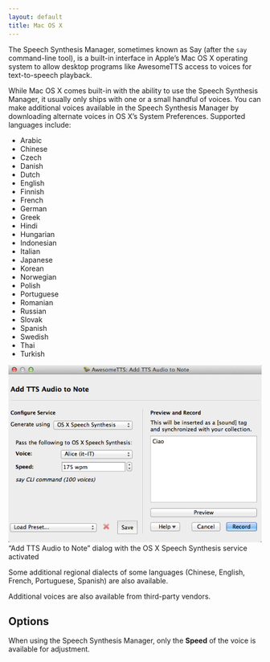 ```yaml
---
layout: default
title: Mac OS X
---
```


The Speech Synthesis Manager, sometimes known as Say (after the  `say` command-line tool), is a built-in interface in  Apple&rsquo;s Mac OS X operating system to allow desktop programs like  AwesomeTTS access to voices for text-to-speech playback.

While Mac OS X comes built-in with the ability to use the Speech Synthesis  Manager, it usually only ships with one or a small handful of voices. You  can make additional voices available in the Speech Synthesis Manager by  downloading alternate voices in OS X&rsquo;s System Preferences. Supported  languages include:

*   Arabic
*   Chinese
*   Czech
*   Danish
*   Dutch
*   English
*   Finnish
*   French
*   German
*   Greek
*   Hindi
*   Hungarian
*   Indonesian
*   Italian
*   Japanese
*   Korean
*   Norwegian
*   Polish
*   Portuguese
*   Romanian
*   Russian
*   Slovak
*   Spanish
*   Swedish
*   Thai
*   Turkish    

![AwesomeTTS note editor dialog with the OS X Say service activated](/assets/images/services.say.png)    &ldquo;Add TTS Audio to Note&rdquo; dialog with the OS X      Speech Synthesis service activated

Some additional regional dialects of some languages (Chinese, English,  French, Portuguese, Spanish) are also available.

Additional voices are also available from third-party vendors.

## Options

When using the Speech Synthesis Manager, only the **Speed** of  the voice is available for adjustment.
